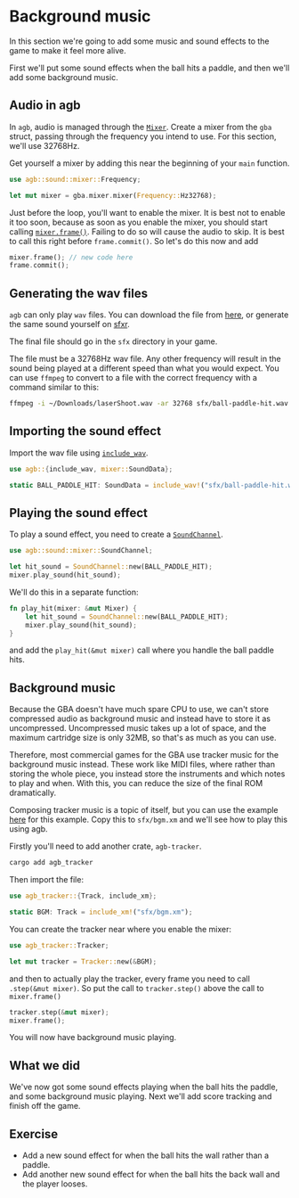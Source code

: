 # Background music

In this section we're going to add some music and sound effects to the game to make it feel more alive.

First we'll put some sound effects when the ball hits a paddle, and then we'll add some background music.

## Audio in agb

In `agb`, audio is managed through the [`Mixer`](https://docs.rs/agb/latest/agb/sound/mixer/struct.Mixer.html).
Create a mixer from the `gba` struct, passing through the frequency you intend to use.
For this section, we'll use 32768Hz.

Get yourself a mixer by adding this near the beginning of your `main` function.

```rust
use agb::sound::mixer::Frequency;

let mut mixer = gba.mixer.mixer(Frequency::Hz32768);
```

Just before the loop, you'll want to enable the mixer.
It is best not to enable it too soon, because as soon as you enable the mixer, you should start calling
[`mixer.frame()`](https://docs.rs/agb/latest/agb/sound/mixer/struct.Mixer.html#method.frame).
Failing to do so will cause the audio to skip.
It is best to call this right before `frame.commit()`.
So let's do this now and add

```rust
mixer.frame(); // new code here
frame.commit();
```

## Generating the wav files

`agb` can only play `wav` files.
You can download the file from [here](ball-paddle-hit.wav), or generate the same sound yourself on [sfxr](https://sfxr.me/#57uBnWbcktkrVgQNCAgSRbsJfYTWqQacVxoPWQ2mduecQZiZfcMwFF6jp4vQs185AwzxKsDDp4dc4p5fLGnQfNpA7dHvnZYBDDWPuH34JrhczFyZq74yWYW3H).

The final file should go in the `sfx` directory in your game.

The file must be a 32768Hz wav file.
Any other frequency will result in the sound being played at a different speed than what you would expect.
You can use `ffmpeg` to convert to a file with the correct frequency with a command similar to this:

```sh
ffmpeg -i ~/Downloads/laserShoot.wav -ar 32768 sfx/ball-paddle-hit.wav
```

## Importing the sound effect

Import the wav file using [`include_wav`](https://docs.rs/agb/latest/agb/macro.include_wav.html).

```rust
use agb::{include_wav, mixer::SoundData};

static BALL_PADDLE_HIT: SoundData = include_wav!("sfx/ball-paddle-hit.wav");
```

## Playing the sound effect

To play a sound effect, you need to create a [`SoundChannel`](https://docs.rs/agb/latest/agb/sound/mixer/struct.SoundChannel.html).

```rust
use agb::sound::mixer::SoundChannel;

let hit_sound = SoundChannel::new(BALL_PADDLE_HIT);
mixer.play_sound(hit_sound);
```

We'll do this in a separate function:

```rust
fn play_hit(mixer: &mut Mixer) {
    let hit_sound = SoundChannel::new(BALL_PADDLE_HIT);
    mixer.play_sound(hit_sound);
}
```

and add the `play_hit(&mut mixer)` call where you handle the ball paddle hits.

## Background music

Because the GBA doesn't have much spare CPU to use, we can't store compressed audio as background music and instead have to store it as uncompressed.
Uncompressed music takes up a lot of space, and the maximum cartridge size is only 32MB, so that's as much as you can use.

Therefore, most commercial games for the GBA use tracker music for the background music instead.
These work like MIDI files, where rather than storing the whole piece, you instead store the instruments and which notes to play and when.
With this, you can reduce the size of the final ROM dramatically.

Composing tracker music is a topic of itself, but you can use the example [here](bgm.xm) for this example.
Copy this to `sfx/bgm.xm` and we'll see how to play this using agb.

Firstly you'll need to add another crate, `agb-tracker`.

```sh
cargo add agb_tracker
```

Then import the file:

```rust
use agb_tracker::{Track, include_xm};

static BGM: Track = include_xm!("sfx/bgm.xm");
```

You can create the tracker near where you enable the mixer:

```rust
use agb_tracker::Tracker;

let mut tracker = Tracker::new(&BGM);
```

and then to actually play the tracker, every frame you need to call `.step(&mut mixer)`.
So put the call to `tracker.step()` above the call to `mixer.frame()`

```rust
tracker.step(&mut mixer);
mixer.frame();
```

You will now have background music playing.

## What we did

We've now got some sound effects playing when the ball hits the paddle, and some background music playing.
Next we'll add score tracking and finish off the game.

## Exercise

- Add a new sound effect for when the ball hits the wall rather than a paddle.
- Add another new sound effect for when the ball hits the back wall and the player looses.
